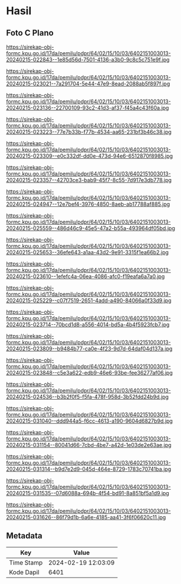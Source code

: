# Hasil

## Foto C Plano

https://sirekap-obj-formc.kpu.go.id/17da/pemilu/pdpr/64/02/15/10/03/6402151003013-20240215-022843--1e85d56d-7501-4136-a3b0-9c8c5c751e9f.jpg

https://sirekap-obj-formc.kpu.go.id/17da/pemilu/pdpr/64/02/15/10/03/6402151003013-20240215-023021--7a291704-5e44-47e9-8ead-2088ab5f897f.jpg

https://sirekap-obj-formc.kpu.go.id/17da/pemilu/pdpr/64/02/15/10/03/6402151003013-20240215-023136--22700109-93c2-41d3-af37-f45a4c43f60a.jpg

https://sirekap-obj-formc.kpu.go.id/17da/pemilu/pdpr/64/02/15/10/03/6402151003013-20240215-023223--77e7b33b-f77b-4534-aa65-231bf3b46c38.jpg

https://sirekap-obj-formc.kpu.go.id/17da/pemilu/pdpr/64/02/15/10/03/6402151003013-20240215-023309--e0c332df-dd0e-473d-94e6-6512870f8985.jpg

https://sirekap-obj-formc.kpu.go.id/17da/pemilu/pdpr/64/02/15/10/03/6402151003013-20240215-023357--42703ce3-bab9-45f7-8c55-7d917e3db778.jpg

https://sirekap-obj-formc.kpu.go.id/17da/pemilu/pdpr/64/02/15/10/03/6402151003013-20240215-024947--12e7bef4-3976-4850-8aeb-ab17788af885.jpg

https://sirekap-obj-formc.kpu.go.id/17da/pemilu/pdpr/64/02/15/10/03/6402151003013-20240215-025559--486d46c9-45e5-47a2-b55a-493964df05bd.jpg

https://sirekap-obj-formc.kpu.go.id/17da/pemilu/pdpr/64/02/15/10/03/6402151003013-20240215-025653--36efe643-a1aa-43d2-9e91-3315f1ea66b2.jpg

https://sirekap-obj-formc.kpu.go.id/17da/pemilu/pdpr/64/02/15/10/03/6402151003013-20240215-023610--1efefc4a-06ea-4086-afc0-f19eafa6a7a0.jpg

https://sirekap-obj-formc.kpu.go.id/17da/pemilu/pdpr/64/02/15/10/03/6402151003013-20240215-025229--c07f7519-2651-4add-a490-84066a0f33d9.jpg

https://sirekap-obj-formc.kpu.go.id/17da/pemilu/pdpr/64/02/15/10/03/6402151003013-20240215-023714--70bcd1d8-a556-4014-bd5a-4b4f5923fcb7.jpg

https://sirekap-obj-formc.kpu.go.id/17da/pemilu/pdpr/64/02/15/10/03/6402151003013-20240215-023809--b9484b77-ca0e-4f23-9d7d-64daf04d137a.jpg

https://sirekap-obj-formc.kpu.go.id/17da/pemilu/pdpr/64/02/15/10/03/6402151003013-20240215-023848--c5e3a622-edb9-46e6-93be-fee36277af06.jpg

https://sirekap-obj-formc.kpu.go.id/17da/pemilu/pdpr/64/02/15/10/03/6402151003013-20240215-024536--b3b2f0f5-f5fa-478f-958d-3b52fdd24b9d.jpg

https://sirekap-obj-formc.kpu.go.id/17da/pemilu/pdpr/64/02/15/10/03/6402151003013-20240215-031040--ddd944a5-f6cc-4613-a190-9604d6827b9d.jpg

https://sirekap-obj-formc.kpu.go.id/17da/pemilu/pdpr/64/02/15/10/03/6402151003013-20240215-031154--80041d66-7cbd-4be7-a42d-1e03de2e63ae.jpg

https://sirekap-obj-formc.kpu.go.id/17da/pemilu/pdpr/64/02/15/10/03/6402151003013-20240215-031314--b9d7e2d9-045d-464e-8729-1783c70741ba.jpg

https://sirekap-obj-formc.kpu.go.id/17da/pemilu/pdpr/64/02/15/10/03/6402151003013-20240215-031535--07d6088a-694b-4f54-bd91-8a851bf5a1d9.jpg

https://sirekap-obj-formc.kpu.go.id/17da/pemilu/pdpr/64/02/15/10/03/6402151003013-20240215-031626--86f79d1b-6a6e-4185-aa41-3f6f06620c11.jpg


## Metadata

| Key        | Value               |
| ---------- | ------------------- |
| Time Stamp | 2024-02-19 12:03:09 |
| Kode Dapil | 6401                |



